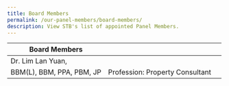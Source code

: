 ```yaml
---
title: Board Members
permalink: /our-panel-members/board-members/
description: View STB's list of appointed Panel Members.
---
```



| Board Members |  |  |
| -------- | -------- | -------- |
| Dr. Lim Lan Yuan, 
BBM(L), BBM, PPA, PBM, JP     | Profession: Property Consultant     |      

